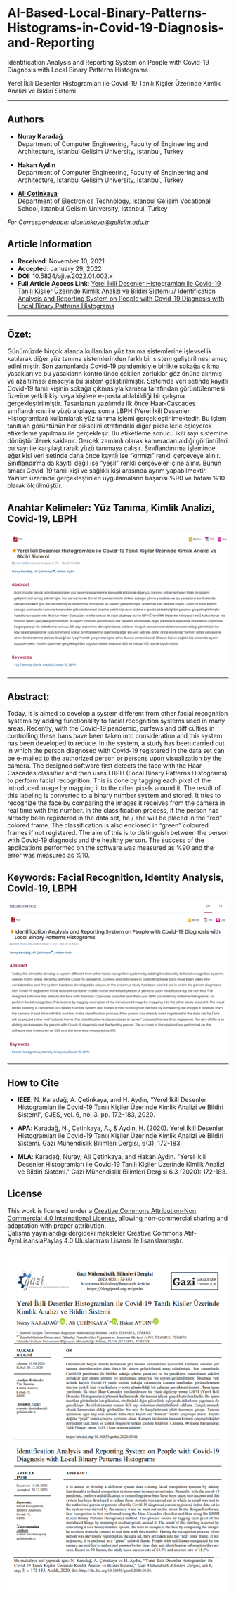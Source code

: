 # AI-Based-Local-Binary-Patterns-Histograms-in-Covid-19-Diagnosis-and-Reporting

Identification Analysis and Reporting System on People with Covid-19 Diagnosis with Local Binary Patterns Histograms

Yerel İkili Desenler Histogramları ile Covid-19 Tanılı Kişiler Üzerinde Kimlik Analizi ve Bildiri Sistemi

---

## Authors
- **Nuray Karadağ**  
  Department of Computer Engineering, Faculty of Engineering and Architecture, Istanbul Gelisim University, Istanbul, Turkey

- **Hakan Aydın**   
  Department of Computer Engineering, Faculty of Engineering and Architecture, Istanbul Gelisim University, Istanbul, Turkey

- [**Ali Çetinkaya**](https://scholar.google.com.tr/citations?user=XSEW-NcAAAAJ)    
  Department of Electronics Technology, Istanbul Gelisim Vocational School, Istanbul Gelisim University, Istanbul, Turkey 

*For Correspondence: alcetinkaya@gelisim.edu.tr*

## Article Information
- **Received**: November 10, 2021  
- **Accepted**: January 29, 2022
- **DOI:** 10.5824/ajite.2022.01.002.x
- **Full Article Access Link**: [Yerel İkili Desenler Histogramları ile Covid-19 Tanılı Kişiler Üzerinde Kimlik Analizi ve Bildiri Sistemi](https://dergipark.org.tr/tr/pub/ajit-e/issue/68716/1012354) // [Identification Analysis and Reporting System on People with Covid-19 Diagnosis with Local Binary Patterns Histograms](https://dergipark.org.tr/tr/pub/ajit-e/issue/68716/1012354)

---

## Özet:

Günümüzde birçok alanda kullanılan yüz tanıma sistemlerine işlevsellik katılarak diğer yüz tanıma sistemlerinden farklı bir sistem geliştirilmesi amaç edinilmiştir. Son zamanlarda Covid-19 pandemisiyle birlikte sokağa çıkma yasakları ve bu yasakların kontrolünde çekilen zorluklar göz önüne alınmış ve azaltılması amacıyla bu sistem geliştirilmiştir. Sistemde veri setinde kayıtlı Covid-19 tanılı kişinin sokağa çıkmasıyla kamera tarafından görüntülenmesi üzerine yetkili kişi veya kişilere e-posta atılabildiği bir çalışma gerçekleştirilmiştir. Tasarlanan yazılımda ilk önce Haar-Cascades sınıflandırıcısı ile yüzü algılayıp sonra LBPH (Yerel İkili Desenler Histogramları) kullanılarak yüz tanıma işlemi gerçekleştirilmektedir. Bu işlem tanıtılan görüntünün her pikselini etrafındaki diğer piksellerle eşleyerek etiketleme yapılması ile gerçekleşir. Bu etiketleme sonucu ikili sayı sistemine dönüştürülerek saklanır. Gerçek zamanlı olarak kameradan aldığı görüntüleri bu sayı ile karşılaştırarak yüzü tanımaya çalışır. Sınıflandırırma işleminde eğer kişi veri setinde daha önce kayıtlı ise “kırmızı” renkli çerçeveye alınır. Sınıflandırma da kayıtlı değil ise “yeşil” renkli çerçeveler içine alınır. Bunun amacı Covid-19 tanılı kişi ve sağlıklı kişi arasında ayrım yapabilmektir. Yazılım üzerinde gerçekleştirilen uygulamaların başarısı %90 ve hatası %10 olarak ölçülmüştür.

## Anahtar Kelimeler: Yüz Tanıma, Kimlik Analizi, Covid-19, LBPH

![alternatif metin](https://github.com/acetinkaya/AI-Based-Local-Binary-Patterns-Histograms-in-Covid-19-Diagnosis-and-Reporting/blob/main/Covid19_AI.png)

---

## Abstract:

Today, it is aimed to develop a system different from other facial recognition systems by adding functionality to facial recognition systems used in many areas. Recently, with the Covid-19 pandemic, curfews and difficulties in controlling these bans have been taken into consideration and this system has been developed to reduce. In the system, a study has been carried out in which the person diagnosed with Covid-19 registered in the data set can be e-mailed to the authorized person or persons upon visualization by the camera. The designed software first detects the face with the Haar-Cascades classifier and then uses LBPH (Local Binary Patterns Histograms) to perform facial recognition. This is done by tagging each pixel of the introduced image by mapping it to the other pixels around it. The result of this labeling is converted to a binary number system and stored. It tries to recognize the face by comparing the images it receives from the camera in real time with this number. In the classification process, if the person has already been registered in the data set, he / she will be placed in the “red” colored frame. The classification is also enclosed in “green” coloured frames if not registered. The aim of this is to distinguish between the person with Covid-19 diagnosis and the healthy person. The success of the applications performed on the software was measured as %90 and the error was measured as %10.

## Keywords: Facial Recognition, Identity Analysis, Covid-19, LBPH

![alternatif metin](https://github.com/acetinkaya/AI-Based-Local-Binary-Patterns-Histograms-in-Covid-19-Diagnosis-and-Reporting/blob/main/LBPH-ING.png)

---

## How to Cite

- **IEEE**: N. Karadağ, A. Çetinkaya, and H. Aydın, “Yerel İkili Desenler Histogramları ile Covid-19 Tanılı Kişiler Üzerinde Kimlik Analizi ve Bildiri Sistemi”, GJES, vol. 6, no. 3, pp. 172–183, 2020.	

- **APA**: Karadağ, N., Çetinkaya, A., & Aydın, H. (2020). Yerel İkili Desenler Histogramları ile Covid-19 Tanılı Kişiler Üzerinde Kimlik Analizi ve Bildiri Sistemi. Gazi Mühendislik Bilimleri Dergisi, 6(3), 172-183.

- **MLA**: Karadağ, Nuray, Ali Çetinkaya, and Hakan Aydın. "Yerel İkili Desenler Histogramları ile Covid-19 Tanılı Kişiler Üzerinde Kimlik Analizi ve Bildiri Sistemi." Gazi Mühendislik Bilimleri Dergisi 6.3 (2020): 172-183.

## License  

This work is licensed under a [Creative Commons Attribution-Non Commercial 4.0 International License](https://creativecommons.org/licenses/by-nc/4.0/), allowing non-commercial sharing and adaptation with proper attribution.   
Çalışma yayınlandığı dergideki makaleler Creative Commons Atıf-AynıLisanslaPaylaş 4.0 Uluslararası Lisansı ile lisanslanmıştır.   

![alternatif metin](https://github.com/acetinkaya/AI-Based-Local-Binary-Patterns-Histograms-in-Covid-19-Diagnosis-and-Reporting/blob/main/LBPH-journal.png)   
